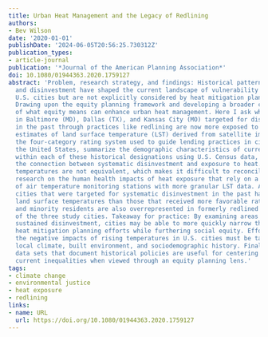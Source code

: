 ```yaml
---
title: Urban Heat Management and the Legacy of Redlining
authors:
- Bev Wilson
date: '2020-01-01'
publishDate: '2024-06-05T20:56:25.730312Z'
publication_types:
- article-journal
publication: '*Journal of the American Planning Association*'
doi: 10.1080/01944363.2020.1759127
abstract: 'Problem, research strategy, and findings: Historical patterns of discrimination
  and disinvestment have shaped the current landscape of vulnerability to heat in
  U.S. cities but are not explicitly considered by heat mitigation planning efforts.
  Drawing upon the equity planning framework and developing a broader conceptualization
  of what equity means can enhance urban heat management. Here I ask whether areas
  in Baltimore (MD), Dallas (TX), and Kansas City (MO) targeted for disinvestment
  in the past through practices like redlining are now more exposed to heat. I compare
  estimates of land surface temperature (LST) derived from satellite imagery across
  the four-category rating system used to guide lending practices in cities around
  the United States, summarize the demographic characteristics of current residents
  within each of these historical designations using U.S. Census data, and discuss
  the connection between systematic disinvestment and exposure to heat. LST and air
  temperatures are not equivalent, which makes it difficult to reconcile existing
  research on the human health impacts of heat exposure that rely on a sparse network
  of air temperature monitoring stations with more granular LST data. Areas of these
  cities that were targeted for systematic disinvestment in the past have higher mean
  land surface temperatures than those that received more favorable ratings. Poor
  and minority residents are also overrepresented in formerly redlined areas in each
  of the three study cities. Takeaway for practice: By examining areas that have experienced
  sustained disinvestment, cities may be able to more quickly narrow the focus of
  heat mitigation planning efforts while furthering social equity. Efforts to mitigate
  the negative impacts of rising temperatures in U.S. cities must be tailored to the
  local climate, built environment, and sociodemographic history. Finally, geospatial
  data sets that document historical policies are useful for centering and redressing
  current inequalities when viewed through an equity planning lens.'
tags:
- climate change
- environmental justice
- heat exposure
- redlining
links:
- name: URL
  url: https://doi.org/10.1080/01944363.2020.1759127
---
```

